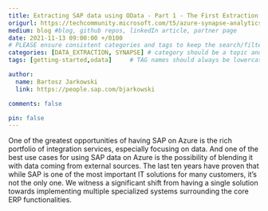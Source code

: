 ```yaml
---
title: Extracting SAP data using OData - Part 1 - The First Extraction
origurl: https://techcommunity.microsoft.com/t5/azure-synapse-analytics-blog/extracting-sap-data-using-odata-part-1-the-first-extraction/ba-p/2841635
medium: blog #blog, github repos, linkedIn article, partner page
date: 2021-11-13 09:00:00 +/0100
# PLEASE ensure consistent categories and tags to keep the search/filtering meaningful!
categories: [DATA_EXTRACTION, SYNAPSE] # category should be a topic and sub-category primary product
tags: [getting-started,odata]     # TAG names should always be lowercase

author:
  name: Bartosz Jarkowski
  link: https://people.sap.com/bjarkowski

comments: false

pin: false
---
```


One of the greatest opportunities of having SAP on Azure is the rich portfolio of integration services, especially focusing on data. And one of the best use cases for using SAP data on Azure is the possibility of blending it with data coming from external sources. The last ten years have proven that while SAP is one of the most important IT solutions for many customers, it’s not the only one. We witness a significant shift from having a single solution towards implementing multiple specialized systems surrounding the core ERP functionalities.
